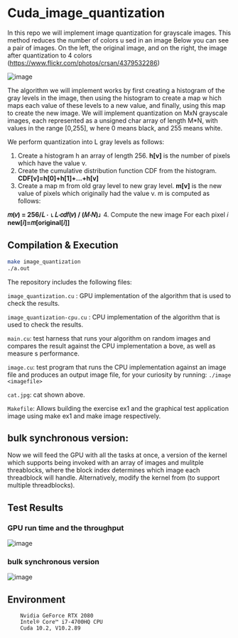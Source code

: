 # Cuda_image_quantization

In this repo we will implement image quantization for grayscale
images. This method reduces the number of colors u sed in an image
Below
you can see a pair of images. On the left, the original image, and on
the right, the image after quantization to 4 colors
(https://www.flickr.com/photos/crsan/4379532286)

![image](https://user-images.githubusercontent.com/37774604/116829540-edf65300-abac-11eb-8f85-b46674a6d00d.png)


The algorithm we will implement works by first creating a histogram of the
gray levels in the image, then using the histogram to create a map w hich
maps each value of these levels to a new value, and finally, using this map to
create the new image.
We will implement quantization on MxN grayscale images, each represented
as a unsigned char array of length M*N, with values in the range [0,255],
w here 0 means black, and 255 means white.


We
perform quantization into L gray levels as follows:
1. Create a histogram h an array of length 256. **h[v]** is the number of pixels
which have the value v.
2. Create the cumulative distribution function CDF from the histogram.
**CDF[v]=h[0]+h[1]+...+h[v]**
3. Create a map m from old gray level to new gray level. **m[v]** is the new
value of pixels which originally had the value v.
m is computed as follows:

**𝑚(𝑣) = 256/𝐿 ⋅ ⌊ 𝐿⋅𝑐𝑑𝑓(𝑣) / (𝑀⋅𝑁)⌋**
4. Compute the new image For each pixel 𝑖
**new[𝑖]=𝑚[original[𝑖]]**

## Compilation & Execution

```bash
make image_quantization
./a.out
```

The repository includes the following files:

`image_quantization.cu`     : GPU implementation of the algorithm that is used to check the results.

`image_quantization-cpu.cu` : CPU implementation of the algorithm that is used to check the results.

`main.cu`: test harness that runs your algorithm on random images and compares the result against the CPU implementation a bove, as
well as measure s performance.

`image.cu`: test program that runs the CPU implementation against an image file and produces an output image file, for your curiosity by running:
`./image <imagefile>`
        
`cat.jpg`: cat shown above.

`Makefile`: Allows building the exercise ex1 and the graphical test application image using make ex1 and make image respectively.

## bulk synchronous version:  
Now we will feed the GPU with all the tasks at once, a version of the kernel which supports being invoked with an array of
images and mulitple threablocks, where the block index determines which image each
threadblock will handle. Alternatively, modify the kernel from (to support multiple threadblocks).

## Test Results


### GPU run time and the throughput
![image](https://user-images.githubusercontent.com/37774604/116829598-3a419300-abad-11eb-8fe2-9ba3af2c5254.png)

### bulk synchronous version
![image](https://user-images.githubusercontent.com/37774604/116829607-462d5500-abad-11eb-8c03-d3e38a67663f.png)


## Environment
        Nvidia GeForce RTX 2080
        Intel® Core™ i7-4700HQ CPU
        Cuda 10.2, V10.2.89

